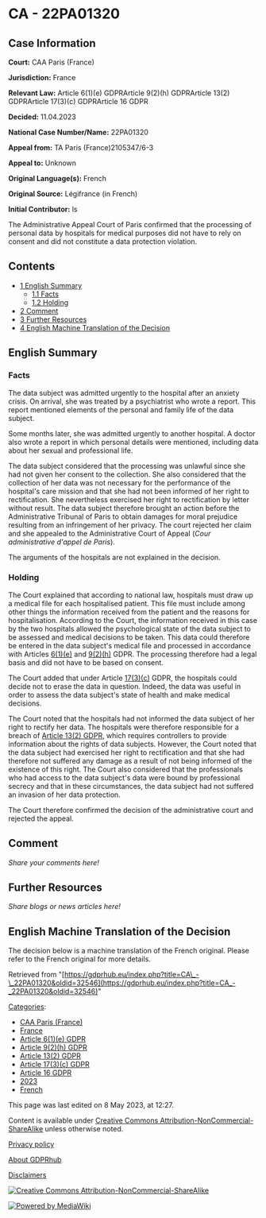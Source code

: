 # CA - 22PA01320

## Case Information

**Court:** CAA Paris (France)

**Jurisdiction:** France

**Relevant Law:** Article 6(1)(e) GDPRArticle 9(2)(h) GDPRArticle 13(2) GDPRArticle 17(3)(c) GDPRArticle 16 GDPR

**Decided:** 11.04.2023

**National Case Number/Name:** 22PA01320

**Appeal from:** TA Paris (France)2105347/6-3

**Appeal to:** Unknown

**Original Language(s):** French

**Original Source:** Légifrance (in French)

**Initial Contributor:** ls

The Administrative Appeal Court of Paris confirmed that the processing of personal data by hospitals for medical purposes did not have to rely on consent and did not constitute a data protection violation.

## Contents

*   [1 English Summary](#English_Summary)
    *   [1.1 Facts](#Facts)
    *   [1.2 Holding](#Holding)
*   [2 Comment](#Comment)
*   [3 Further Resources](#Further_Resources)
*   [4 English Machine Translation of the Decision](#English_Machine_Translation_of_the_Decision)

## English Summary

### Facts

The data subject was admitted urgently to the hospital after an anxiety crisis. On arrival, she was treated by a psychiatrist who wrote a report. This report mentioned elements of the personal and family life of the data subject.

Some months later, she was admitted urgently to another hospital. A doctor also wrote a report in which personal details were mentioned, including data about her sexual and professional life.

The data subject considered that the processing was unlawful since she had not given her consent to the collection. She also considered that the collection of her data was not necessary for the performance of the hospital's care mission and that she had not been informed of her right to rectification. She nevertheless exercised her right to rectification by letter without result. The data subject therefore brought an action before the Administrative Tribunal of Paris to obtain damages for moral prejudice resulting from an infringement of her privacy. The court rejected her claim and she appealed to the Administrative Court of Appeal (_Cour administrative d'appel de Paris_).

The arguments of the hospitals are not explained in the decision.

### Holding

The Court explained that according to national law, hospitals must draw up a medical file for each hospitalised patient. This file must include among other things the information received from the patient and the reasons for hospitalisation. According to the Court, the information received in this case by the two hospitals allowed the psychological state of the data subject to be assessed and medical decisions to be taken. This data could therefore be entered in the data subject's medical file and processed in accordance with Articles [6(1)(e)](/index.php?title=Article_6_GDPR "Article 6 GDPR") and [9(2)(h)](/index.php?title=Article_9_GDPR "Article 9 GDPR") GDPR. The processing therefore had a legal basis and did not have to be based on consent.

The Court added that under Article [17(3)(c)](/index.php?title=Article_17_GDPR "Article 17 GDPR") GDPR, the hospitals could decide not to erase the data in question. Indeed, the data was useful in order to assess the data subject's state of health and make medical decisions.

The Court noted that the hospitals had not informed the data subject of her right to rectify her data. The hospitals were therefore responsible for a breach of [Article 13(2) GDPR](/index.php?title=Article_13_GDPR "Article 13 GDPR"), which requires controllers to provide information about the rights of data subjects. However, the Court noted that the data subject had exercised her right to rectification and that she had therefore not suffered any damage as a result of not being informed of the existence of this right. The Court also considered that the professionals who had access to the data subject's data were bound by professional secrecy and that in these circumstances, the data subject had not suffered an invasion of her data protection.

The Court therefore confirmed the decision of the administrative court and rejected the appeal.

## Comment

_Share your comments here!_

## Further Resources

_Share blogs or news articles here!_

## English Machine Translation of the Decision

The decision below is a machine translation of the French original. Please refer to the French original for more details.

Retrieved from "[https://gdprhub.eu/index.php?title=CA\_-\_22PA01320&oldid=32546](https://gdprhub.eu/index.php?title=CA_-_22PA01320&oldid=32546)"

[Categories](/index.php?title=Special:Categories "Special:Categories"):

*   [CAA Paris (France)](/index.php?title=Category:CAA_Paris_\(France\) "Category:CAA Paris (France)")
*   [France](/index.php?title=Category:France "Category:France")
*   [Article 6(1)(e) GDPR](/index.php?title=Category:Article_6\(1\)\(e\)_GDPR "Category:Article 6(1)(e) GDPR")
*   [Article 9(2)(h) GDPR](/index.php?title=Category:Article_9\(2\)\(h\)_GDPR "Category:Article 9(2)(h) GDPR")
*   [Article 13(2) GDPR](/index.php?title=Category:Article_13\(2\)_GDPR "Category:Article 13(2) GDPR")
*   [Article 17(3)(c) GDPR](/index.php?title=Category:Article_17\(3\)\(c\)_GDPR "Category:Article 17(3)(c) GDPR")
*   [Article 16 GDPR](/index.php?title=Category:Article_16_GDPR "Category:Article 16 GDPR")
*   [2023](/index.php?title=Category:2023 "Category:2023")
*   [French](/index.php?title=Category:French "Category:French")

This page was last edited on 8 May 2023, at 12:27.

Content is available under [Creative Commons Attribution-NonCommercial-ShareAlike](https://creativecommons.org/licenses/by-nc-sa/4.0/) unless otherwise noted.

[Privacy policy](/index.php?title=GDPRhub:Privacy_policy)

[About GDPRhub](/index.php?title=GDPRhub:About)

[Disclaimers](/index.php?title=GDPRhub:General_disclaimer)

[![Creative Commons Attribution-NonCommercial-ShareAlike](/resources/assets/licenses/cc-by-nc-sa.png)](https://creativecommons.org/licenses/by-nc-sa/4.0/)

[![Powered by MediaWiki](/resources/assets/poweredby_mediawiki_88x31.png)](https://www.mediawiki.org/)